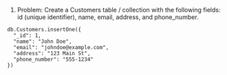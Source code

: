 1. Problem: Create a Customers table / collection with the following fields: id (unique identifier), name, email, address, and phone_number.
```
db.Customers.insertOne({
  "_id": 1,
  "name": "John Doe",
  "email": "johndoe@example.com",
  "address": "123 Main St",
  "phone_number": "555-1234"
})

```

